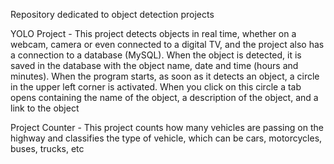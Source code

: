 Repository dedicated to object detection projects

YOLO Project - This project detects objects in real time, whether on a webcam, 
camera or even connected to a digital TV,
and the project also has a connection to a database (MySQL).
When the object is detected, it is saved in the database with the object name, 
date and time (hours and minutes). 
When the program starts, as soon as it detects an object, 
a circle in the upper left corner is activated. 
When you click on this circle a tab opens containing the name of the object, 
a description of the object, and a link to the object

Project Counter - This project counts how many vehicles are passing on the highway and classifies the type of vehicle, which can be cars, motorcycles, buses, trucks, etc

